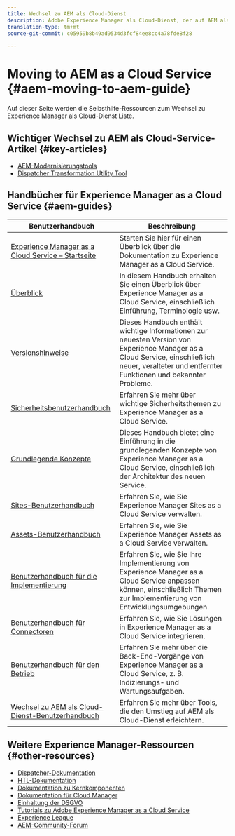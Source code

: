```yaml
---
title: Wechsel zu AEM als Cloud-Dienst
description: Adobe Experience Manager als Cloud-Dienst, der auf AEM als Cloud-Dienst-Selbsthilfe- und Dokumentationslinks umstellt
translation-type: tm+mt
source-git-commit: c05959b8b49ad9534d3fcf84ee8cc4a78fde8f28

---
```



# Moving to AEM as a Cloud Service {#aem-moving-to-aem-guide}

Auf dieser Seite werden die Selbsthilfe-Ressourcen zum Wechsel zu Experience Manager als Cloud-Dienst Liste.

## Wichtiger Wechsel zu AEM als Cloud-Service-Artikel {#key-articles}

* [AEM-Modernisierungstools](/help/move-to-cloud-service/refactoring-tools/aem-modernization-tools.md)
* [Dispatcher Transformation Utility Tool](/help/move-to-cloud-service/refactoring-tools/dispatcher-transformation-utility-tools.md)

## Handbücher für Experience Manager as a Cloud Service {#aem-guides}

| Benutzerhandbuch | Beschreibung |
|---|---|
| [Experience Manager as a Cloud Service – Startseite](/help/landing/home.md) | Starten Sie hier für einen Überblick über die Dokumentation zu Experience Manager as a Cloud Service. |
| [Überblick](/help/overview/home.md) | In diesem Handbuch erhalten Sie einen Überblick über Experience Manager as a Cloud Service, einschließlich Einführung, Terminologie usw. |
| [Versionshinweise](/help/release-notes/home.md) | Dieses Handbuch enthält wichtige Informationen zur neuesten Version von Experience Manager as a Cloud Service, einschließlich neuer, veralteter und entfernter Funktionen und bekannter Probleme. |
| [Sicherheitsbenutzerhandbuch](/help/security/home.md) | Erfahren Sie mehr über wichtige Sicherheitsthemen zu Experience Manager as a Cloud Service. |
| [Grundlegende Konzepte](/help/core-concepts/home.md) | Dieses Handbuch bietet eine Einführung in die grundlegenden Konzepte von Experience Manager as a Cloud Service, einschließlich der Architektur des neuen Service. |
| [Sites-Benutzerhandbuch](/help/sites-cloud/home.md) | Erfahren Sie, wie Sie Experience Manager Sites as a Cloud Service verwalten. |
| [Assets-Benutzerhandbuch](/help/assets/home.md) | Erfahren Sie, wie Sie Experience Manager Assets as a Cloud Service verwalten. |
| [Benutzerhandbuch für die Implementierung](/help/implementing/home.md) | Erfahren Sie, wie Sie Ihre Implementierung von Experience Manager as a Cloud Service anpassen können, einschließlich Themen zur Implementierung von Entwicklungsumgebungen. |
| [Benutzerhandbuch für Connectoren](/help/connectors/home.md) | Erfahren Sie, wie Sie Lösungen in Experience Manager as a Cloud Service integrieren. |
| [Benutzerhandbuch für den Betrieb](/help/operations/home.md) | Erfahren Sie mehr über die Back-End-Vorgänge von Experience Manager as a Cloud Service, z. B. Indizierungs- und Wartungsaufgaben. |
| [Wechsel zu AEM als Cloud-Dienst-Benutzerhandbuch](/help/move-to-cloud-service/home.md) | Erfahren Sie mehr über Tools, die den Umstieg auf AEM als Cloud-Dienst erleichtern. |

## Weitere Experience Manager-Ressourcen {#other-resources}

* [Dispatcher-Dokumentation](/help/implementing/dispatcher/overview.md)
* [HTL-Dokumentation](https://docs.adobe.com/content/help/en/experience-manager-htl/using/overview.html)
* [Dokumentation zu Kernkomponenten](https://docs.adobe.com/content/help/en/experience-manager-core-components/using/introduction.html)
* [Dokumentation für Cloud Manager](https://docs.adobe.com/content/help/en/experience-manager-cloud-manager/using/introduction-to-cloud-manager.html)
* [Einhaltung der DSGVO](/help/onboarding/data-privacy-and-protection-readiness/aem-readiness.md)
* [Tutorials zu Adobe Experience Manager as a Cloud Service](https://docs.adobe.com/content/help/en/experience-manager-learn/cloud-service/overview.html)
* [Experience League](https://guided.adobe.com/?promoid=K42KVXHD&mv=other#solutions/experience-manager)
* [AEM-Community-Forum](https://forums.adobe.com/community/experience-cloud/marketing-cloud/experience-manager)
